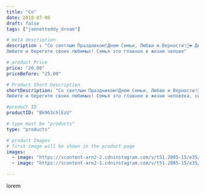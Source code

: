 ```yaml
---
title: "Со"
date: 2018-07-08
draft: false
tags: ["jannetteddy_dream"]

# meta description
description : "Со светлым Праздником!Днем Семьи, Любви и Верности!🙏❤️ День Святых Петра и Февроньи Муромских!
Любите и берегите своих любимых! Семья это главное в жизни челове"

# product Price
price: "20.00"
priceBefore: "25.00"

# Product Short Description
shortDescription: "Со светлым Праздником!Днем Семьи, Любви и Верности!🙏❤️ День Святых Петра и Февроньи Муромских!
Любите и берегите своих любимых! Семья это главное в жизни человека, сначала та в которой мы рождаемся, потом та которую мы создаём! 🕊👨‍👩‍👦‍👦#деньсемьи #деньсемьилюбвииверности #любитедругдруга"

#product ID
productID: "Bk963chlEzU"

# type must be "products"
type: "products"

# product Images
# first image will be shown in the product page
images:
  - image: "https://scontent-arn2-2.cdninstagram.com/v/t51.2885-15/e35/35998539_276010456290440_7245674940056207360_n.jpg?_nc_ht=scontent-arn2-2.cdninstagram.com&_nc_cat=108&_nc_ohc=CyrTRSLQyZoAX8cpYAr&se=7&tp=1&oh=9d8800379ab26498710f9a00b7785aed&oe=605D1B48&ig_cache_key=MTgxODg2NjQ0NTg0NzQ4ODY3OQ%3D%3D.2"
  - image: "https://scontent-arn2-1.cdninstagram.com/v/t51.2885-15/e35/36787968_197462184441109_7801184562716868608_n.jpg?_nc_ht=scontent-arn2-1.cdninstagram.com&_nc_cat=101&_nc_ohc=mXyk_s1my6oAX9ZimrH&tp=1&oh=883e6298af0f23ed8f5a230a3260725a&oe=605D1BC5&ig_cache_key=MTgxODg2NjQ0MzgwOTAzNzUwNA%3D%3D.2"

---
```

lorem
